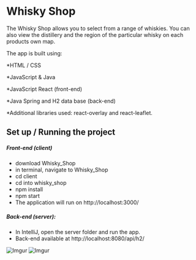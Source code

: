 # Whisky Shop
The Whisky Shop allows you to select from a range of whiskies. You can also view the distillery and the region of the particular whisky
on each products own map.

The app is built using:

*HTML / CSS

*JavaScript & Java

*JavaScript React (front-end)

*Java Spring and H2 data base (back-end)

*Additional libraries used: react-overlay and react-leaflet.


## Set up / Running the project
##### Front-end (client)
* download Whisky_Shop
* in terminal, navigate to Whisky_Shop
* cd client
* cd into whisky_shop
* npm install
* npm start
* The application will run on http://localhost:3000/

##### Back-end (server):
* In IntelliJ, open the server folder and run the app.
* Back-end available at http://localhost:8080/api/h2/

![Imgur](https://i.imgur.com/2qe9qiW.png)
![Imgur](https://i.imgur.com/2TSCczf.png)
